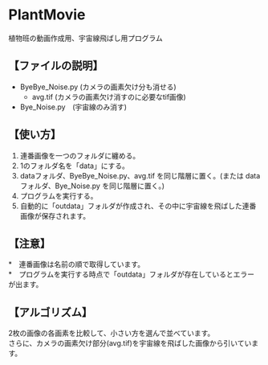 # PlantMovie
植物班の動画作成用、宇宙線飛ばし用プログラム

## 【ファイルの説明】
* ByeBye_Noise.py (カメラの画素欠け分も消せる)
  * avg.tif (カメラの画素欠け消すのに必要なtif画像)
* Bye_Noise.py　(宇宙線のみ消す)

## 【使い方】
1. 連番画像を一つのフォルダに纏める。
1. 1のフォルダ名を「data」にする。
1. dataフォルダ、ByeBye_Noise.py、avg.tif を同じ階層に置く。(または dataフォルダ、Bye_Noise.py を同じ階層に置く。)
1. プログラムを実行する。
1. 自動的に「outdata」フォルダが作成され、その中に宇宙線を飛ばした連番画像が保存されます。

## 【注意】
*　連番画像は名前の順で取得しています。  
*　プログラムを実行する時点で「outdata」フォルダが存在しているとエラーが出ます。

## 【アルゴリズム】
2枚の画像の各画素を比較して、小さい方を選んで並べています。  
さらに、カメラの画素欠け部分(avg.tif)を宇宙線を飛ばした画像から引いています。
